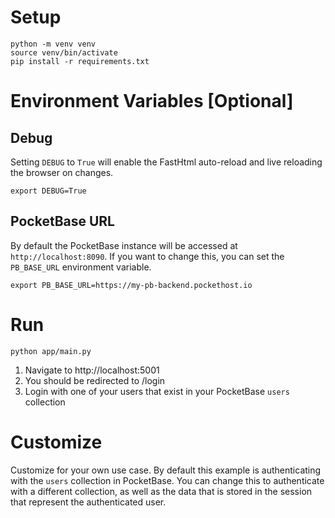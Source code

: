 # Setup

```
python -m venv venv
source venv/bin/activate
pip install -r requirements.txt
```


# Environment Variables [Optional]

## Debug

Setting `DEBUG` to `True` will enable the FastHtml auto-reload and live reloading the browser on changes.

```
export DEBUG=True
```

## PocketBase URL

By default the PocketBase instance will be accessed at `http://localhost:8090`. If you want to change this, you can set the `PB_BASE_URL` environment variable.

```
export PB_BASE_URL=https://my-pb-backend.pockethost.io
```

# Run

 ```
 python app/main.py
 ```

 1. Navigate to http://localhost:5001
 2. You should be redirected to /login
 3. Login with one of your users that exist in your PocketBase `users` collection
 

 # Customize

Customize for your own use case. By default this example is authenticating with the `users` collection in PocketBase. You can change this to authenticate with a different collection, as well as the data that is stored in the session that represent the authenticated user.

